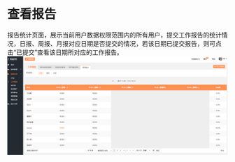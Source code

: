 # 查看报告

报告统计页面，展示当前用户数据权限范围内的所有用户，提交工作报告的统计情况，日报、周报、月报对应日期是否提交的情况，若该日期已提交报告，则可点击“已提交”查看该日期所对应的工作报告。![](/assets/lix报告统计.png)

